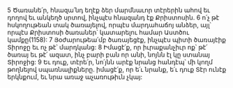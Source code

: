 5 Ծառանե՛ր, հնազա՛նդ եղէք ձեր մարմնաւոր տէրերին ահով եւ դողով եւ անկեղծ սրտով, ինչպէս հնազանդ էք Քրիստոսին. 6 ո՛չ թէ հսկողութեան տակ ծառայելով, որպէս մարդահաճոյ անձեր, այլ՝ որպէս Քրիստոսի ծառաներ՝ կատարելու համար Աստծու կամքը(1158): 7 Յօժարութեա՛մբ ծառայեցէք, ինչպէս պիտի ծառայէիք Տիրոջը եւ ոչ թէ՝ մարդկանց: 8 Իմացէ՛ք, որ իւրաքանչիւր ոք՝ թէ՛ ծառայ եւ թէ՛ ազատ, ինչ բարի բան որ անի, նոյնն էլ կը ստանայ Տիրոջից: 9 Եւ դուք, տէրե՛ր, նո՛յնն արէք նրանց հանդէպ՝ մի կողմ թողնելով սպառնալիքները. իմացէ՛ք, որ ե՛ւ նրանք, ե՛ւ դուք Տէր ունէք երկնքում, եւ նրա առաջ աչառութիւն չկայ:

